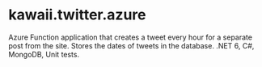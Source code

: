 # kawaii.twitter.azure
Azure Function application that creates a tweet every hour for a separate post from the site. Stores the dates of tweets in the database.
.NET 6, C#, MongoDB, Unit tests.
